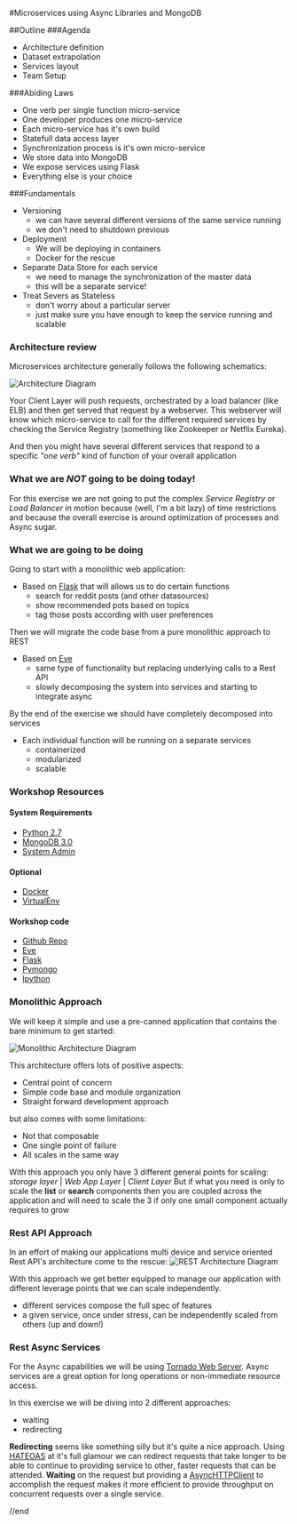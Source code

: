 #Microservices using Async Libraries and MongoDB

##Outline
###Agenda
- Architecture definition
- Dataset extrapolation
- Services layout
- Team Setup

###Abiding Laws
- One verb per single function micro-service
- One developer produces one micro-service
- Each micro-service has it's own build
- Statefull data access layer
- Synchronization process is it's own micro-service
- We store data into MongoDB
- We expose services using Flask
- Everything else is your choice

###Fundamentals
- Versioning
  - we can have several different versions of the same service running
  - we don't need to shutdown previous
- Deployment
  - We will be deploying in containers
  - Docker for the rescue
- Separate Data Store for each service
  - we need to manage the synchronization of the master data
  - this will be a separate service!
- Treat Severs as Stateless
  - don't worry about a particular server
  - just make sure you have enough to keep the service running and scalable

### Architecture review
Microservices architecture generally follows the following schematics:

![Architecture Diagram](static/Microservices_general_architecture.png)

Your Client Layer will push requests, orchestrated by a load balancer (like ELB) and then get served that request by a webserver.
This webserver will know which micro-service to call for the different required services by checking the Service Registry (something like Zookeeper or Netflix Eureka).

And then you might have several different services that respond to a specific _"one verb"_ kind of function of your overall application


### What we are *NOT* going to be doing today!
For this exercise we are not going to put the complex _Service Registry_ or _Load Balancer_ in motion because (well, I'm a bit lazy) of time restrictions and because the overall exercise is around optimization of processes and Async sugar.


### What we are going to be doing
Going to start with a monolithic web application:
- Based on [Flask][12] that will allows us to do certain functions
  - search for reddit posts (and other datasources)
  - show recommended pots based on topics
  - tag those posts according with user preferences

Then we will migrate the code base from a pure monolithic approach to REST
- Based on [Eve][13]
  - same type of functionality but replacing underlying calls to a Rest API
  - slowly decomposing the system into services and starting to integrate async

By the end of the exercise we should have completely decomposed into services
- Each individual function will be running on a separate services
  - containerized
  - modularized
  - scalable

### Workshop Resources
#### System Requirements
- [Python 2.7][17]
- [MongoDB 3.0][16]
- [System Admin][18]
#### Optional
- [Docker][20]
- [VirtualEnv][19]


#### Workshop code
- [Github Repo][21]
- [Eve][13]
- [Flask][12]
- [Pymongo][22]
- [Ipython][23]

### Monolithic Approach
We will keep it simple and use a pre-canned application that contains the bare minimum to get started:

![Monolithic Architecture Diagram](static/Monolithic.png)

This architecture offers lots of positive aspects:
- Central point of concern
- Simple code base and module organization
- Straight forward development approach

but also comes with some limitations:
- Not that composable
- One single point of failure  
- All scales in the same way

With this approach you only have 3 different general points for scaling: _storage layer_ | _Web App Layer_ | _Client Layer_
But if what you need is only to scale the **list** or **search** components then you are coupled across the application and will need to scale the 3 if only one small component actually requires to grow

### Rest API Approach
In an effort of making our applications multi device and service oriented Rest API's architecture come to the rescue:
![REST Architecture Diagram](static/REST.png)

With this approach we get better equipped to manage our application with different leverage points that we can scale independently.
- different services compose the full spec of features
- a given service, once under stress, can be independently scaled from others (up and down!)

### Rest Async Services
For the Async capabilities we will be using [Tornado Web Server][24].
Async services are a great option for long operations or non-immediate resource access.

In this exercise we will be diving into 2 different approaches:
- waiting
- redirecting

**Redirecting** seems like something silly but it's quite a nice approach.
Using [HATEOAS][25] at it's full glamour we can redirect requests that take longer to be able to continue to providing service to other, faster requests that can be attended.
**Waiting** on the request but providing a [AsyncHTTPClient][26] to accomplish the request makes it more efficient to provide throughput on concurrent requests over a single service.

[1]:http://microservices.io/patterns/service-registry.html
[2]:http://jasonwilder.com/blog/2014/07/15/docker-service-discovery/
[3]:http://martinfowler.com/articles/microservices.html
[4]:http://techblog.netflix.com/
[5]:https://github.com/Netflix/eureka
[6]:http://www.objectmentor.com/resources/articles/srp.pdf
[7]:http://plainoldobjects.com/presentations/building-and-deploying-microservices-with-event-sourcing-cqrs-and-docker/qconsf-2014-building-and-deploying-microservices-with-event-sourcing-cqrs-and-docker/
[8]:http://cppmicroservices.org/doc_latest/index.html
[9]:http://highscalability.com/blog/2014/4/8/microservices-not-a-free-lunch.html
[10]:http://techblog.netflix.com/2013/06/announcing-zuul-edge-service-in-cloud.html
[11]:http://blog.miguelgrinberg.com/
[12]:http://flask.pocoo.org/
[13]:http://python-eve.org/
[14]:https://docs.angularjs.org/tutorial
[15]:https://sroze.github.io/ngInfiniteScroll/#
[16]:https://www.mongodb.org/downloads
[17]:https://www.python.org/downloads/release/python-2710/
[18]:https://en.wikipedia.org/wiki/System_administrator
[19]:https://virtualenv.pypa.io/en/latest/
[20]:https://www.docker.com/
[21]:https://github.com/nleite/asyncmicroservices
[22]:http://api.mongodb.org/python/current/
[23]:http://ipython.org/
[24]:http://www.tornadoweb.org/en/stable/
[25]:https://en.wikipedia.org/wiki/HATEOAS
[26]:http://tornado.readthedocs.org/en/latest/httpclient.html
//end
